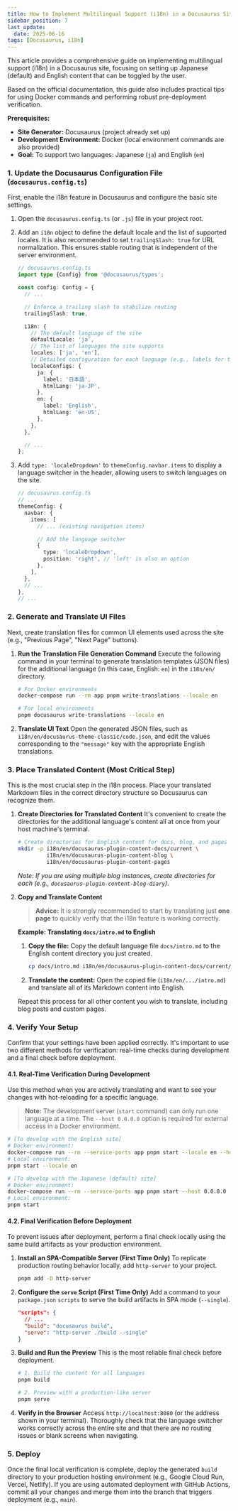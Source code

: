```yaml
---
title: How to Implement Multilingual Support (i18n) in a Docusaurus Site
sidebar_position: 7
last_update:
  date: 2025-06-16
tags: [Docusaurus, i18n]
---
```


This article provides a comprehensive guide on implementing multilingual support (i18n) in a Docusaurus site, focusing on setting up Japanese (default) and English content that can be toggled by the user.

Based on the official documentation, this guide also includes practical tips for using Docker commands and performing robust pre-deployment verification.

**Prerequisites:**

*   **Site Generator:** Docusaurus (project already set up)
*   **Development Environment:** Docker (local environment commands are also provided)
*   **Goal:** To support two languages: Japanese (`ja`) and English (`en`)

<!-- truncate -->

### 1. Update the Docusaurus Configuration File (`docusaurus.config.ts`)

First, enable the i18n feature in Docusaurus and configure the basic site settings.

1.  Open the `docusaurus.config.ts` (or `.js`) file in your project root.
2.  Add an `i18n` object to define the default locale and the list of supported locales. It is also recommended to set `trailingSlash: true` for URL normalization. This ensures stable routing that is independent of the server environment.

    ```typescript:docusaurus.config.ts
    // docusaurus.config.ts
    import type {Config} from '@docusaurus/types';

    const config: Config = {
      // ...

      // Enforce a trailing slash to stabilize routing
      trailingSlash: true,

      i18n: {
        // The default language of the site
        defaultLocale: 'ja',
        // The list of languages the site supports
        locales: ['ja', 'en'],
        // Detailed configuration for each language (e.g., labels for the language switcher, HTML lang attribute)
        localeConfigs: {
          ja: {
            label: '日本語',
            htmlLang: 'ja-JP',
          },
          en: {
            label: 'English',
            htmlLang: 'en-US',
          },
        },
      },

      // ...
    };
    ```

3.  Add `type: 'localeDropdown'` to `themeConfig.navbar.items` to display a language switcher in the header, allowing users to switch languages on the site.

    ```typescript:docusaurus.config.ts
    // docusaurus.config.ts
    // ...
    themeConfig: {
      navbar: {
        items: [
          // ... (existing navigation items)

          // Add the language switcher
          {
            type: 'localeDropdown',
            position: 'right', // 'left' is also an option
          },
        ],
      },
      // ...
    },
    // ...
    ```

### 2. Generate and Translate UI Files

Next, create translation files for common UI elements used across the site (e.g., "Previous Page", "Next Page" buttons).

1.  **Run the Translation File Generation Command**
    Execute the following command in your terminal to generate translation templates (JSON files) for the additional language (in this case, English: `en`) in the `i18n/en/` directory.
    ```bash
    # For Docker environments
    docker-compose run --rm app pnpm write-translations --locale en

    # For local environments
    pnpm docusaurus write-translations --locale en
    ```

2.  **Translate UI Text**
    Open the generated JSON files, such as `i18n/en/docusaurus-theme-classic/code.json`, and edit the values corresponding to the `"message"` key with the appropriate English translations.

### 3. Place Translated Content (Most Critical Step)

This is the most crucial step in the i18n process. Place your translated Markdown files in the correct directory structure so Docusaurus can recognize them.

1.  **Create Directories for Translated Content**
    It's convenient to create the directories for the additional language's content all at once from your host machine's terminal.
    ```bash
    # Create directories for English content for docs, blog, and pages
    mkdir -p i18n/en/docusaurus-plugin-content-docs/current \
             i18n/en/docusaurus-plugin-content-blog \
             i18n/en/docusaurus-plugin-content-pages
    ```
    *Note: If you are using multiple blog instances, create directories for each (e.g., `docusaurus-plugin-content-blog-diary`)*.

2.  **Copy and Translate Content**
    > **Advice:** It is strongly recommended to start by translating just **one page** to quickly verify that the i18n feature is working correctly.

    **Example: Translating `docs/intro.md` to English**

    1.  **Copy the file:** Copy the default language file `docs/intro.md` to the English content directory you just created.
        ```bash
        cp docs/intro.md i18n/en/docusaurus-plugin-content-docs/current/intro.md
        ```
    2.  **Translate the content:** Open the copied file (`i18n/en/.../intro.md`) and translate all of its Markdown content into English.

    Repeat this process for all other content you wish to translate, including blog posts and custom pages.

### 4. Verify Your Setup

Confirm that your settings have been applied correctly. It's important to use two different methods for verification: real-time checks during development and a final check before deployment.

#### 4.1. Real-Time Verification During Development

Use this method when you are actively translating and want to see your changes with hot-reloading for a specific language.

> **Note:** The development server (`start` command) can only run one language at a time. The `--host 0.0.0.0` option is required for external access in a Docker environment.

```bash
# [To develop with the English site]
# Docker environment:
docker-compose run --rm --service-ports app pnpm start --locale en --host 0.0.0.0
# Local environment:
pnpm start --locale en

# [To develop with the Japanese (default) site]
# Docker environment:
docker-compose run --rm --service-ports app pnpm start --host 0.0.0.0
# Local environment:
pnpm start
```

#### 4.2. Final Verification Before Deployment

To prevent issues after deployment, perform a final check locally using the same build artifacts as your production environment.

1.  **Install an SPA-Compatible Server (First Time Only)**
    To replicate production routing behavior locally, add `http-server` to your project.
    ```bash
    pnpm add -D http-server
    ```
2.  **Configure the `serve` Script (First Time Only)**
    Add a command to your `package.json` `scripts` to serve the build artifacts in SPA mode (`--single`).
    ```json:package.json
    "scripts": {
      // ...
      "build": "docusaurus build",
      "serve": "http-server ./build --single"
    }
    ```
3.  **Build and Run the Preview**
    This is the most reliable final check before deployment.
    ```bash
    # 1. Build the content for all languages
    pnpm build

    # 2. Preview with a production-like server
    pnpm serve
    ```
4.  **Verify in the Browser**
    Access `http://localhost:8080` (or the address shown in your terminal). Thoroughly check that the language switcher works correctly across the entire site and that there are no routing issues or blank screens when navigating.

### 5. Deploy

Once the final local verification is complete, deploy the generated `build` directory to your production hosting environment (e.g., Google Cloud Run, Vercel, Netlify). If you are using automated deployment with GitHub Actions, commit all your changes and merge them into the branch that triggers deployment (e.g., `main`).
